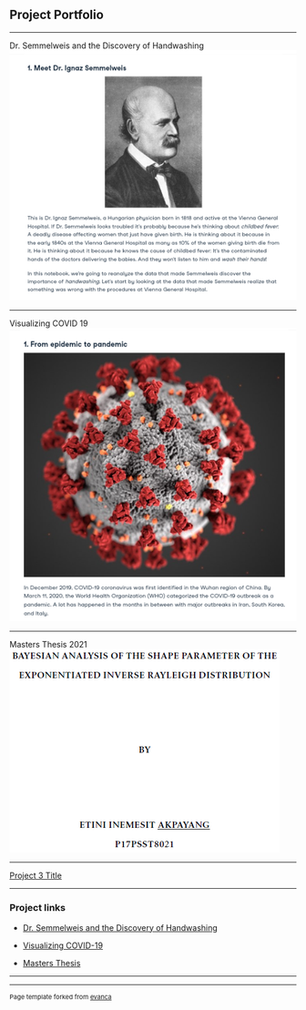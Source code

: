 ## Project Portfolio

---

 

Dr. Semmelweis and the Discovery of Handwashing
<img src="images/Screenshot_2023_0429_133318.png?raw=true"/>

---
Visualizing COVID 19
<img src="images/Screenshot_2023_0429_133432.png?raw=true"/>

---
Masters Thesis 2021
<img src="images/Project_image.PNG?raw=true"/>


---
[Project 3 Title](http://example.com/)


---

### Project links 

- [Dr. Semmelweis and the Discovery of Handwashing](https://app.datacamp.com/workspace/w/0b1b9534-f77c-43f6-9323-5ac560341302/edit)
- [Visualizing COVID-19](https://app.datacamp.com/workspace/w/0434d327-6d31-43ac-b422-bf154797b0b1/edit)

- [Masters Thesis](/pdf/Thesis.pdf)


---




---
<p style="font-size:11px">Page template forked from <a href="https://github.com/evanca/quick-portfolio">evanca</a></p>
<!-- Remove above link if you don't want to attibute -->
